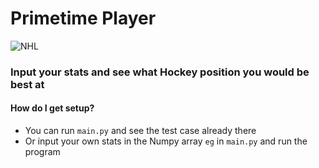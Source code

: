 # Primetime Player
![NHL](http://www.sportspool.com/hockey/images/nhl.gif)
### Input your stats and see what Hockey position you would be best at

#### How do I get setup?
- You can run `main.py` and see the test case already there
- Or input your own stats in the Numpy array `eg` in `main.py` and run the program
